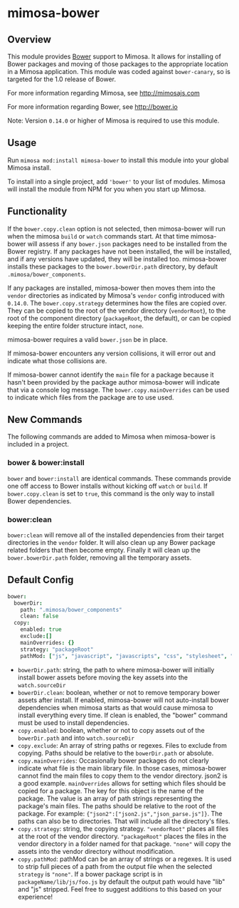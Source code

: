 mimosa-bower
===========

## Overview

This module provides [Bower](http://bower.io) support to Mimosa. It allows for installing of Bower packages and moving of those packages to the appropriate location in a Mimosa application.  This module was coded against `bower-canary`, so is targeted for the 1.0 release of Bower.

For more information regarding Mimosa, see http://mimosajs.com

For more information regarding Bower, see http://bower.io

Note: Version `0.14.0` or higher of Mimosa is required to use this module.

## Usage

Run `mimosa mod:install mimosa-bower` to install this module into your global Mimosa install.

To install into a single project, add `'bower'` to your list of modules. Mimosa will install the module from NPM for you when you start up Mimosa.

## Functionality

If the `bower.copy.clean` option is not selected, then mimosa-bower will run when the mimosa `build` or `watch` commands start.  At that time mimosa-bower will assess if any `bower.json` packages need to be installed from the Bower registry.  If any packages have not been installed, the will be installed, and if any versions have updated, they will be installed too. mimosa-bower installs these packages to the `bower.bowerDir.path` directory, by default `.mimosa/bower_components`.

If any packages are installed, mimosa-bower then moves them into the `vendor` directories as indicated by Mimosa's `vendor` config introduced with `0.14.0`.  The `bower.copy.strategy` determines how the files are copied over.  They can be copied to the root of the vendor directory (`vendorRoot`), to the root of the component directory (`packageRoot`, the default), or can be copied keeping the entire folder structure intact, `none`.

mimosa-bower requires a valid `bower.json` be in place.

If mimosa-bower encounters any version collisions, it will error out and indicate what those collisions are.

If mimosa-bower cannot identify the `main` file for a package because it hasn't been provided by the package author mimosa-bower will indicate that via a console log message. The `bower.copy.mainOverrides` can be used to indicate which files from the package are to use used.

## New Commands

The following commands are added to Mimosa when mimosa-bower is included in a project.

### bower & bower:install

`bower` and `bower:install` are identical commands. These commands provide one off access to Bower installs without kicking off `watch` or `build`.  If `bower.copy.clean` is set to `true`, this command is the only way to install Bower dependencies.

### bower:clean

`bower:clean` will remove all of the installed dependencies from their target directories in the `vendor` folder. It will also clean up any Bower package related folders that then become empty. Finally it will clean up the `bower.bowerDir.path` folder, removing all the temporary assets.

## Default Config

```coffeescript
bower:
  bowerDir:
    path: ".mimosa/bower_components"
    clean: false
  copy:
    enabled: true
    exclude:[]
    mainOverrides: {}
    strategy: "packageRoot"
    pathMod: ["js", "javascript", "javascripts", "css", "stylesheet", "stylesheets", "vendor", "lib"]
```

* `bowerDir.path`: string, the path to where mimosa-bower will initially install bower assets before moving the key assets into the `watch.sourceDir`
* `bowerDir.clean`: boolean, whether or not to remove temporary bower assets after install. If enabled, mimosa-bower will not auto-install bower dependencies when mimosa starts as that would cause mimosa to install everything every time. If clean is enabled, the "bower" command must be used to install dependencies.
* `copy.enabled`: boolean, whether or not to copy assets out of the `bowerDir.path` and into `watch.sourceDir`
* `copy.exclude`: An array of string paths or regexes. Files to exclude from
 copying. Paths should be relative to the `bowerDir.path` or absolute.
* `copy.mainOverrides`: Occasionally bower packages do not clearly indicate what file is the main library file. In those cases, mimosa-bower cannot find the main files to copy them to the vendor directory. json2 is a good example. `mainOverrides` allows for setting which files should be copied for a package. The key for this object is the name of the package. The value is an array of path strings representing the package's main files. The paths should be relative to the root of the package. For example: `{"json2":["json2.js","json_parse.js"]}`. The paths can also be to directories. That will include all the directory's files.
* `copy.strategy`: string, the copying strategy. `"vendorRoot"` places all files at the root of the vendor directory. `"packageRoot"` places the files in the vendor directory in a folder named for that package. `"none"` will copy the assets into the vendor directory without modification.
* `copy.pathMod`: pathMod can be an array of strings or a regexes. It is used to strip full pieces of a path from the output file when the selected `strategy` is `"none"`. If a bower package script is in `packageName/lib/js/foo.js` by default the output path would have "lib" and "js" stripped. Feel free to suggest additions to this based on your experience!